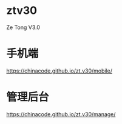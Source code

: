 # ztv30
Ze Tong V3.0

# 手机端
https://chinacode.github.io/zt.v30/mobile/

# 管理后台
https://chinacode.github.io/zt.v30/manage/
